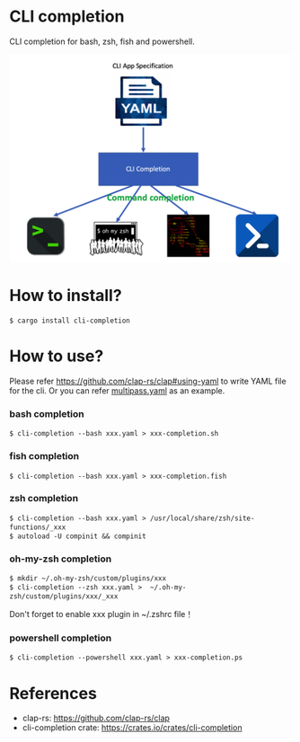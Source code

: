 CLI completion
==============

CLI completion for bash, zsh, fish and powershell.

![CLI Completion](https://github.com/linux-china/cli-completion/blob/master/structure.png?raw=true)

# How to install?

```
$ cargo install cli-completion
```

# How to use?

Please refer https://github.com/clap-rs/clap#using-yaml to write YAML file for the cli.
Or you can refer [multipass.yaml](https://github.com/linux-china/cli-completion/blob/master/commands/multipass.yaml) as an example.

### bash completion

```
$ cli-completion --bash xxx.yaml > xxx-completion.sh
```

### fish completion

```
$ cli-completion --bash xxx.yaml > xxx-completion.fish
```

### zsh completion

```
$ cli-completion --bash xxx.yaml > /usr/local/share/zsh/site-functions/_xxx
$ autoload -U compinit && compinit
```

### oh-my-zsh completion

```
$ mkdir ~/.oh-my-zsh/custom/plugins/xxx 
$ cli-completion --zsh xxx.yaml >  ~/.oh-my-zsh/custom/plugins/xxx/_xxx 
```

Don't forget to enable xxx plugin in ~/.zshrc file！

### powershell completion

```
$ cli-completion --powershell xxx.yaml > xxx-completion.ps
```

# References

* clap-rs: https://github.com/clap-rs/clap
* cli-completion crate: https://crates.io/crates/cli-completion
